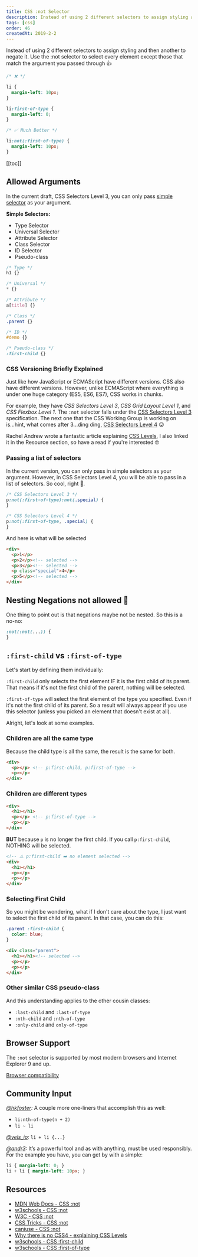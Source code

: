 ```yaml
---
title: CSS :not Selector
description: Instead of using 2 different selectors to assign styling and then another to negate it. Use the :not selector for more precise selection...
tags: [css]
order: 46
createdAt: 2019-2-2
---
```


Instead of using 2 different selectors to assign styling and then another to negate it. Use the :not selector to select every element except those that match the argument you passed through 👍

```css
/* ❌ */

li {
  margin-left: 10px;
}

li:first-of-type {
  margin-left: 0;
}

/* ✅ Much Better */

li:not(:first-of-type) {
  margin-left: 10px;
}
```

[[toc]]

## Allowed Arguments

In the current draft, CSS Selectors Level 3, you can only pass [simple selector](https://www.w3.org/TR/selectors-3/#simple-selectors-dfn) as your argument.

**Simple Selectors:**

- Type Selector
- Universal Selector
- Attribute Selector
- Class Selector
- ID Selector
- Pseudo-class

<!-- prettier-ignore -->
```css
/* Type */
h1 {}

/* Universal */
* {}

/* Attribute */
a[title] {}

/* Class */
.parent {}

/* ID */
#demo {}

/* Pseudo-class */
:first-child {}
```

### CSS Versioning Briefly Explained

Just like how JavaScript or ECMAScript have different versions. CSS also have different versions. However, unlike ECMAScript where everything is under one huge category (ES5, ES6, ES7), CSS works in chunks.

For example, they have _CSS Selectors Level 3_, _CSS Grid Layout Level 1_, and _CSS Flexbox Level 1_. The `:not` selector falls under the [CSS Selectors Level 3](https://www.w3.org/TR/selectors-3/) specification. The next one that the CSS Working Group is working on is...hint, what comes after 3...ding ding, [CSS Selectors Level 4](https://drafts.csswg.org/selectors-4/) 😜

Rachel Andrew wrote a fantastic article explaining [CSS Levels](https://rachelandrew.co.uk/archives/2016/09/13/why-there-is-no-css4-explaining-css-levels/), I also linked it in the Resource section, so have a read if you're interested 🤓

### Passing a list of selectors

In the current version, you can only pass in simple selectors as your argument. However, in CSS Selectors Level 4, you will be able to pass in a list of selectors. So cool, right 👏.

```css
/* CSS Selectors Level 3 */
p:not(:first-of-type):not(.special) {
}

/* CSS Selectors Level 4 */
p:not(:first-of-type, .special) {
}
```

And here is what will be selected

<!-- prettier-ignore -->
```html
<div>
  <p>1</p>
  <p>2</p><!-- selected -->
  <p>3</p><!-- selected -->
  <p class="special">4</p>
  <p>5</p><!-- selected -->
</div>
```

## Nesting Negations not allowed 🙈

One thing to point out is that negations maybe not be nested. So this is a no-no:

```css
:not(:not(...)) {
}
```

## `:first-child` vs `:first-of-type`

Let's start by defining them individually:

`:first-child` only selects the first element IF it is the first child of its parent. That means if it's not the first child of the parent, nothing will be selected.

`:first-of-type` will select the first element of the type you specified. Even if it's not the first child of its parent. So a result will always appear if you use this selector (unless you picked an element that doesn't exist at all).

Alright, let's look at some examples.

### Children are all the same type

Because the child type is all the same, the result is the same for both.

<!-- prettier-ignore -->
```html
<div>
  <p></p> <!-- p:first-child, p:first-of-type -->
  <p></p>
</div>
```

### Children are different types

<!-- prettier-ignore -->
```html
<div>
  <h1></h1>
  <p></p> <!-- p:first-of-type -->
  <p></p>
</div>
```

**BUT** because `p` is no longer the first child. If you call `p:first-child`, NOTHING will be selected.

<!-- prettier-ignore -->
```html
<!-- ⚠️ p:first-child ➡️ no element selected -->
<div>
  <h1></h1>
  <p></p>
  <p></p>
</div>
```

### Selecting First Child

So you might be wondering, what if I don't care about the type, I just want to select the first child of its parent. In that case, you can do this:

```css
.parent :first-child {
  color: blue;
}
```

<!-- prettier-ignore -->
```html
<div class="parent">
  <h1></h1><!-- selected -->
  <p></p>
  <p></p>
</div>
```

### Other similar CSS pseudo-class

And this understanding applies to the other cousin classes:

- `:last-child` and `:last-of-type`
- `:nth-child` and `:nth-of-type`
- `:only-child` and `only-of-type`

## Browser Support

The `:not` selector is supported by most modern browsers and Internet Explorer 9 and up.

[Browser compatibility](https://developer.mozilla.org/en-US/docs/Web/CSS/:not#Browser_compatibility)

## Community Input

_[@hkfoster](https://twitter.com/hkfoster/status/1202622637865947136):_ A couple more one-liners that accomplish this as well:

- `li:nth-of-type(n + 2)`
- `li ~ li`

_[@vels_io](https://twitter.com/vels_io/status/1202634874823180288):_ `li + li {...}`

_[@andr3](https://www.instagram.com/p/B5sl7ASgG5H/):_ It’s a powerful tool and as with anything, must be used responsibly. For the example you have, you can get by with a simple:

<!-- prettier-ignore -->
```css
li { margin-left: 0; }
li + li { margin-left: 10px; }
```

## Resources

- [MDN Web Docs - CSS :not](https://developer.mozilla.org/en-US/docs/Web/CSS/:not)
- [w3schools - CSS :not](https://www.w3schools.com/cssref/sel_not.asp)
- [W3C - CSS :not](https://www.w3.org/TR/selectors/#negation)
- [CSS Tricks - CSS :not](https://css-tricks.com/almanac/selectors/n/not/)
- [caniuse - CSS :not](https://caniuse.com/#feat=css-not-sel-list)
- [Why there is no CSS4 - explaining CSS Levels](https://rachelandrew.co.uk/archives/2016/09/13/why-there-is-no-css4-explaining-css-levels/)
- [w3schools - CSS :first-child](https://www.w3schools.com/cssref/sel_firstchild.asp)
- [w3schools - CSS :first-of-type](https://www.w3schools.com/cssref/sel_first-of-type.asp)
